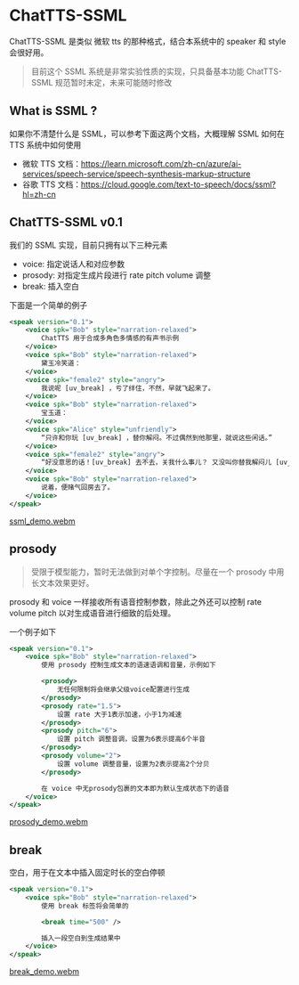 # ChatTTS-SSML

ChatTTS-SSML 是类似 微软 tts 的那种格式，结合本系统中的 speaker 和 style 会很好用。

> 目前这个 SSML 系统是非常实验性质的实现，只具备基本功能
> ChatTTS-SSML 规范暂时未定，未来可能随时修改

## What is SSML ?

如果你不清楚什么是 SSML，可以参考下面这两个文档，大概理解 SSML 如何在 TTS 系统中如何使用

- 微软 TTS 文档：https://learn.microsoft.com/zh-cn/azure/ai-services/speech-service/speech-synthesis-markup-structure
- 谷歌 TTS 文档：https://cloud.google.com/text-to-speech/docs/ssml?hl=zh-cn

## ChatTTS-SSML v0.1

我们的 SSML 实现，目前只拥有以下三种元素

- voice: 指定说话人和对应参数
- prosody: 对指定生成片段进行 rate pitch volume 调整
- break: 插入空白

下面是一个简单的例子

```xml
<speak version="0.1">
    <voice spk="Bob" style="narration-relaxed">
        ChatTTS 用于合成多角色多情感的有声书示例
    </voice>
    <voice spk="Bob" style="narration-relaxed">
        黛玉冷笑道：
    </voice>
    <voice spk="female2" style="angry">
        我说呢 [uv_break] ，亏了绊住，不然，早就飞起来了。
    </voice>
    <voice spk="Bob" style="narration-relaxed">
        宝玉道：
    </voice>
    <voice spk="Alice" style="unfriendly">
        “只许和你玩 [uv_break] ，替你解闷。不过偶然到他那里，就说这些闲话。”
    </voice>
    <voice spk="female2" style="angry">
        “好没意思的话！[uv_break] 去不去，关我什么事儿？ 又没叫你替我解闷儿 [uv_break]，还许你不理我呢”
    </voice>
    <voice spk="Bob" style="narration-relaxed">
        说着，便赌气回房去了。
    </voice>
</speak>
```

[ssml_demo.webm](https://github.com/lenML/ChatTTS-Forge/assets/37396659/b2434702-1e3c-4e2a-ae94-2012897e16d7)

## prosody

> 受限于模型能力，暂时无法做到对单个字控制。尽量在一个 prosody 中用长文本效果更好。

prosody 和 voice 一样接收所有语音控制参数，除此之外还可以控制 rate volume pitch 以对生成语音进行细致的后处理。

一个例子如下

```xml
<speak version="0.1">
    <voice spk="Bob" style="narration-relaxed">
        使用 prosody 控制生成文本的语速语调和音量，示例如下

        <prosody>
            无任何限制将会继承父级voice配置进行生成
        </prosody>
        <prosody rate="1.5">
            设置 rate 大于1表示加速，小于1为减速
        </prosody>
        <prosody pitch="6">
            设置 pitch 调整音调，设置为6表示提高6个半音
        </prosody>
        <prosody volume="2">
            设置 volume 调整音量，设置为2表示提高2个分贝
        </prosody>

        在 voice 中无prosody包裹的文本即为默认生成状态下的语音
    </voice>
</speak>
```

[prosody_demo.webm](https://github.com/lenML/ChatTTS-Forge/assets/37396659/b5ad4c8d-f519-4b9a-bacf-290e4cc7d6df)

## break

空白，用于在文本中插入固定时长的空白停顿

```xml
<speak version="0.1">
    <voice spk="Bob" style="narration-relaxed">
        使用 break 标签将会简单的

        <break time="500" />

        插入一段空白到生成结果中
    </voice>
</speak>
```

[break_demo.webm](https://github.com/lenML/ChatTTS-Forge/assets/37396659/e1c682b8-fce1-40fa-a4bf-7465a266798a)
